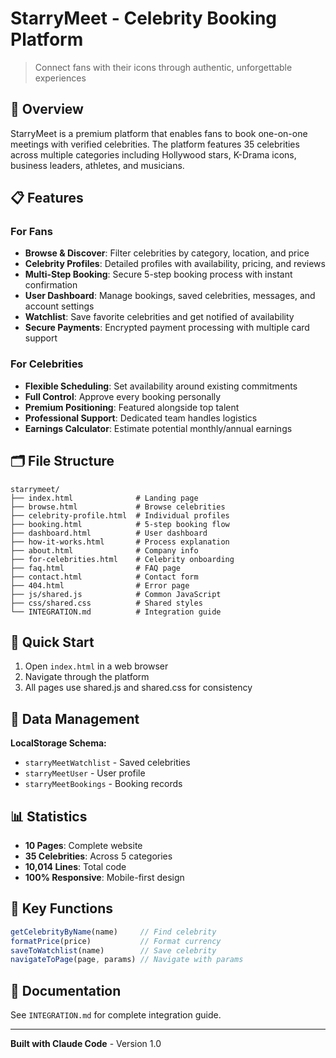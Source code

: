 # StarryMeet - Celebrity Booking Platform

> Connect fans with their icons through authentic, unforgettable experiences

## 🌟 Overview

StarryMeet is a premium platform that enables fans to book one-on-one meetings with verified celebrities. The platform features 35 celebrities across multiple categories including Hollywood stars, K-Drama icons, business leaders, athletes, and musicians.

## 📋 Features

### For Fans
- **Browse & Discover**: Filter celebrities by category, location, and price
- **Celebrity Profiles**: Detailed profiles with availability, pricing, and reviews
- **Multi-Step Booking**: Secure 5-step booking process with instant confirmation
- **User Dashboard**: Manage bookings, saved celebrities, messages, and account settings
- **Watchlist**: Save favorite celebrities and get notified of availability
- **Secure Payments**: Encrypted payment processing with multiple card support

### For Celebrities
- **Flexible Scheduling**: Set availability around existing commitments
- **Full Control**: Approve every booking personally
- **Premium Positioning**: Featured alongside top talent
- **Professional Support**: Dedicated team handles logistics
- **Earnings Calculator**: Estimate potential monthly/annual earnings

## 🗂️ File Structure

```
starrymeet/
├── index.html              # Landing page
├── browse.html             # Browse celebrities
├── celebrity-profile.html  # Individual profiles
├── booking.html            # 5-step booking flow
├── dashboard.html          # User dashboard
├── how-it-works.html       # Process explanation
├── about.html              # Company info
├── for-celebrities.html    # Celebrity onboarding
├── faq.html                # FAQ page
├── contact.html            # Contact form
├── 404.html                # Error page
├── js/shared.js            # Common JavaScript
├── css/shared.css          # Shared styles
└── INTEGRATION.md          # Integration guide
```

## 🚀 Quick Start

1. Open `index.html` in a web browser
2. Navigate through the platform
3. All pages use shared.js and shared.css for consistency

## 💾 Data Management

**LocalStorage Schema:**
- `starryMeetWatchlist` - Saved celebrities
- `starryMeetUser` - User profile
- `starryMeetBookings` - Booking records

## 📊 Statistics

- **10 Pages**: Complete website
- **35 Celebrities**: Across 5 categories
- **10,014 Lines**: Total code
- **100% Responsive**: Mobile-first design

## 📝 Key Functions

```javascript
getCelebrityByName(name)     // Find celebrity
formatPrice(price)           // Format currency
saveToWatchlist(name)        // Save celebrity
navigateToPage(page, params) // Navigate with params
```

## 📄 Documentation

See `INTEGRATION.md` for complete integration guide.

---

**Built with Claude Code** - Version 1.0
